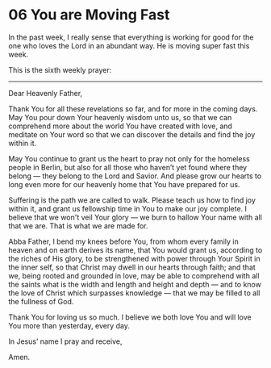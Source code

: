 # 06 You are Moving Fast

In the past week, I really sense that everything is working for good for the one who loves the Lord in an abundant way. He is moving super fast this week.

This is the sixth weekly prayer:

---

Dear Heavenly Father,

Thank You for all these revelations so far, and for more in the coming days. May You pour down Your heavenly wisdom unto us, so that we can comprehend more about the world You have created with love, and meditate on Your word so that we can discover the details and find the joy within it.

May You continue to grant us the heart to pray not only for the homeless people in Berlin, but also for all those who haven’t yet found where they belong — they belong to the Lord and Savior. And please grow our hearts to long even more for our heavenly home that You have prepared for us.

Suffering is the path we are called to walk. Please teach us how to find joy within it, and grant us fellowship time in You to make our joy complete. I believe that we won't veil Your glory — we burn to hallow Your name with all that we are. That is what we are made for.

Abba Father, I bend my knees before You, from whom every family in heaven and on earth derives its name, that You would grant us, according to the riches of His glory, to be strengthened with power through Your Spirit in the inner self, so that Christ may dwell in our hearts through faith; and that we, being rooted and grounded in love, may be able to comprehend with all the saints what is the width and length and height and depth — and to know the love of Christ which surpasses knowledge — that we may be filled to all the fullness of God.

Thank You for loving us so much. I believe we both love You and will love You more than yesterday, every day.

In Jesus’ name I pray and receive,

Amen.
